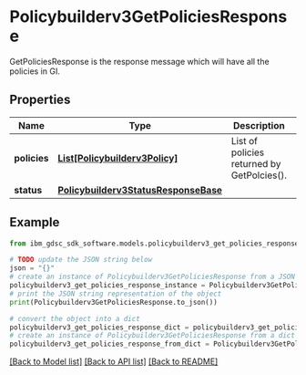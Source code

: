 # Policybuilderv3GetPoliciesResponse

GetPoliciesResponse is the response message which will have all the policies in GI.

## Properties

Name | Type | Description | Notes
------------ | ------------- | ------------- | -------------
**policies** | [**List[Policybuilderv3Policy]**](Policybuilderv3Policy.md) | List of policies returned by GetPolcies(). | [optional] 
**status** | [**Policybuilderv3StatusResponseBase**](Policybuilderv3StatusResponseBase.md) |  | [optional] 

## Example

```python
from ibm_gdsc_sdk_software.models.policybuilderv3_get_policies_response import Policybuilderv3GetPoliciesResponse

# TODO update the JSON string below
json = "{}"
# create an instance of Policybuilderv3GetPoliciesResponse from a JSON string
policybuilderv3_get_policies_response_instance = Policybuilderv3GetPoliciesResponse.from_json(json)
# print the JSON string representation of the object
print(Policybuilderv3GetPoliciesResponse.to_json())

# convert the object into a dict
policybuilderv3_get_policies_response_dict = policybuilderv3_get_policies_response_instance.to_dict()
# create an instance of Policybuilderv3GetPoliciesResponse from a dict
policybuilderv3_get_policies_response_from_dict = Policybuilderv3GetPoliciesResponse.from_dict(policybuilderv3_get_policies_response_dict)
```
[[Back to Model list]](../README.md#documentation-for-models) [[Back to API list]](../README.md#documentation-for-api-endpoints) [[Back to README]](../README.md)


